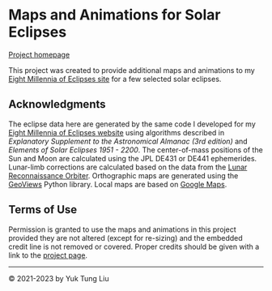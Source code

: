 # Maps and Animations for Solar Eclipses 

[Project homepage](https://ytliu0.github.io/eclipse_animations)

This project was created to provide additional maps and animations to my [Eight Millennia of Eclipses site](http:ytliu.epizy.com/eclipse/) for a few selected solar eclipses.

## Acknowledgments

The eclipse data here are generated by the same code I developed for my [Eight Millennia of Eclipses website](http:ytliu.epizy.com/eclipse/) using algorithms described in *Explanatory Supplement to the Astronomical Almanac (3rd edition)* and *Elements of Solar Eclipses 1951 - 2200*. The center-of-mass positions of the Sun and Moon are calculated using the JPL DE431 or DE441 ephemerides. Lunar-limb corrections are calculated based on the data from the [Lunar Reconnaissance Orbiter](https://lunar.gsfc.nasa.gov/). Orthographic maps are generated using the [GeoViews](https://geoviews.org/) Python library. Local maps are based on [Google Maps](https://www.google.com/maps). 

## Terms of Use

Permission is granted to use the maps and animations in this project provided they are not altered (except for re-sizing) and the embedded credit line is not removed or covered. Proper credits should be given with a link to the [project page](https://ytliu0.github.io/eclipse_animations). 

---------------------------
&copy; 2021-2023 by Yuk Tung Liu


